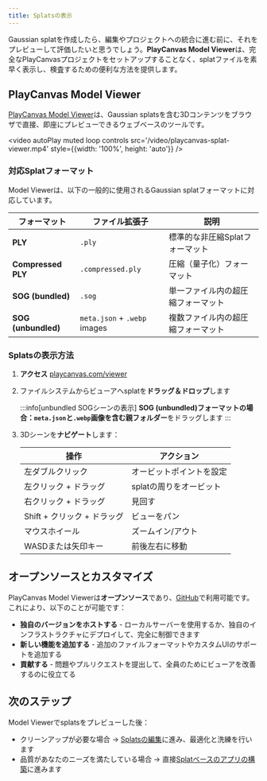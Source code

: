 ```yaml
---
title: Splatsの表示
---
```


Gaussian splatを作成したら、編集やプロジェクトへの統合に進む前に、それをプレビューして評価したいと思うでしょう。**PlayCanvas Model Viewer**は、完全なPlayCanvasプロジェクトをセットアップすることなく、splatファイルを素早く表示し、検査するための便利な方法を提供します。

## PlayCanvas Model Viewer

[PlayCanvas Model Viewer](https://playcanvas.com/viewer)は、Gaussian splatsを含む3Dコンテンツをブラウザで直接、即座にプレビューできるウェブベースのツールです。

<video autoPlay muted loop controls src='/video/playcanvas-splat-viewer.mp4' style={{width: '100%', height: 'auto'}} />

### 対応Splatフォーマット

Model Viewerは、以下の一般的に使用されるGaussian splatフォーマットに対応しています。

| フォーマット | ファイル拡張子 | 説明 |
|--------|----------------|-------------|
| **PLY** | `.ply` | 標準的な非圧縮Splatフォーマット |
| **Compressed PLY** | `.compressed.ply` | 圧縮（量子化）フォーマット |
| **SOG (bundled)** | `.sog` | 単一ファイル内の超圧縮フォーマット |
| **SOG (unbundled)** | `meta.json` + `.webp` images | 複数ファイル内の超圧縮フォーマット |

### Splatsの表示方法

1. **アクセス** [playcanvas.com/viewer](https://playcanvas.com/viewer)
2. ファイルシステムからビューアへsplatを**ドラッグ＆ドロップ**します

   :::info[unbundled SOGシーンの表示]
   **SOG (unbundled)**フォーマットの場合：`meta.json`と`.webp`画像を含む**親フォルダー**をドラッグします
   :::
3. 3Dシーンを**ナビゲート**します：

   | 操作 | アクション |
   |---------|--------|
   | 左ダブルクリック | オービットポイントを設定 |
   | 左クリック + ドラッグ | splatの周りをオービット |
   | 右クリック + ドラッグ | 見回す |
   | Shift + クリック + ドラッグ | ビューをパン |
   | マウスホイール | ズームイン/アウト |
   | WASDまたは矢印キー | 前後左右に移動 |

## オープンソースとカスタマイズ

PlayCanvas Model Viewerは**オープンソース**であり、[GitHub](https://github.com/playcanvas/model-viewer)で利用可能です。これにより、以下のことが可能です：

- **独自のバージョンをホストする** - ローカルサーバーを使用するか、独自のインフラストラクチャにデプロイして、完全に制御できます
- **新しい機能を追加する** - 追加のファイルフォーマットやカスタムUIのサポートを追加する
- **貢献する** - 問題やプルリクエストを提出して、全員のためにビューアを改善するのに役立てる

## 次のステップ

Model Viewerでsplatsをプレビューした後：

- クリーンアップが必要な場合 → [Splatsの編集](../editing)に進み、最適化と洗練を行います
- 品質があなたのニーズを満たしている場合 → 直接[Splatベースのアプリの構築](../building)に進みます
